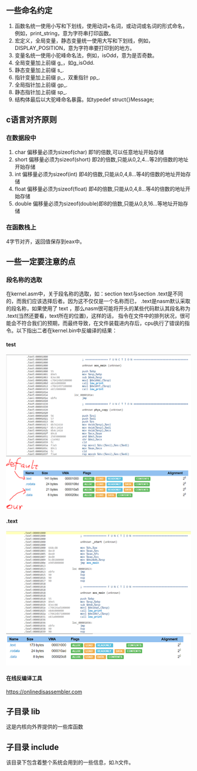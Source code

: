 ## 一些命名约定
1. 函数名统一使用小写和下划线，使用动词+名词，或动词或名词的形式命名，例如，print_string，意为字符串打印函数。
2. 宏定义，全局变量，静态变量统一使用大写和下划线，例如，DISPLAY_POSITION，意为字符串要打印到的地方。
3. 变量名统一使用小驼峰命名法，例如，isOdd，意为是否奇数。
4. 全局变量加上前缀 g_，如g_isOdd.
5. 静态变量加上前缀 s_.
6. 指针变量加上前缀 p_，双重指针 pp_.
7. 全局指针加上前缀 gp_.
8. 静态指针加上前缀 sp_.
9. 结构体最后以大驼峰命名暴露。如typedef struct{}Message;

## c语言对齐原则
### 在数据段中
1. char 偏移量必须为sizeof(char) 即1的倍数,可以任意地址开始存储
2. short 偏移量必须为sizeof(short) 即2的倍数,只能从0,2,4...等2的倍数的地址开始存储
3. int 偏移量必须为sizeof(int) 即4的倍数,只能从0,4,8...等4的倍数的地址开始存储
4. float 偏移量必须为sizeof(float) 即4的倍数,只能从0,4,8...等4的倍数的地址开始存储
5. double 偏移量必须为sizeof(double)即8的倍数,只能从0,8,16...等地址开始存储
### 在函数栈上
4字节对齐，返回值保存到eax中。

## 一些一定要注意的点
### 段名称的选取
在kernel.asm中，关于段名称的选取，如：section text与section .text是不同的，而我们应该选择后者。因为这不仅仅是一个名称而已，
.text是nasm默认采取的段名称，如果使用了 text ，那么nasm很可能将开头的某些代码默认其段名称为 .text(当然还要看，text所在的位置)，这样的话，
指令在文件中的排列状况，很可能会不符合我们的预期，而最终导致，在文件装载进内存后，cpu执行了错误的指令。以下指出二者在kernel.bin中反编译的结果：
#### test
![section-text1](../../img/section-text1.PNG)
![section-text2](../../img/section-text2.PNG)
#### .text
![section-.text1](../../img/section-.text1.PNG)
![section-.text1](../../img/section-.text2.PNG)
#### 在线反编译工具
https://onlinedisassembler.com

## 子目录 lib
这是内核向外界提供的一些库函数

## 子目录 include
该目录下包含着整个系统会用到的一些信息，如.h文件。